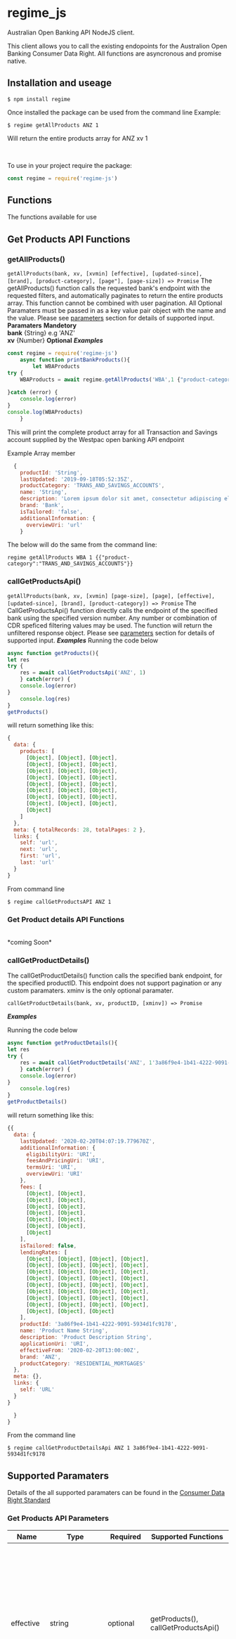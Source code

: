 # regime_js
Australian Open Banking API NodeJS client.

This client allows you to call the existing endopoints for the Australion Open Banking Consumer Data Right. All functions are asyncronous and promise native. 

## Installation and useage

```
$ npm install regime
```

Once installed the package can be used from the command line Example:

```
$ regime getAllProducts ANZ 1
```
Will return the entire products array for ANZ xv 1

</br>

To use in your project require the package:

```js
const regime = require('regime-js')
```

## Functions

The functions available for use 

## Get Products API Functions

### getAllProducts()

```getAllProducts(bank, xv, [xvmin] [effective], [updated-since], [brand], [product-category], [page"], [page-size]) => Promise```
The getAllProducts() function calls the requested bank's endpoint with the requested filters, and automatically paginates to return the entire products array. This function cannot be combined with user pagination. All Optional Paramaters must be passed in as a key value pair object with the name and the value. Please see [parameters](#Supported-Parameters) section for details of supported input. 
**Paramaters**
**Mandetory**
</br>
**bank** {String} e.g 'ANZ'
</br>
**xv** {Number}
**Optional**
***Examples***
```js
const regime = require('regime-js')
    async function printBankProducts(){
        let WBAProducts
try {
    WBAProducts = await regime.getAllProducts('WBA',1 {"product-category":"TRANS_AND_SAVINGS_ACCOUNTS"})
    
}catch (error) {
    console.log(error)
}
console.log(WBAProducts)
    }
```
This will print the complete product array for all Transaction and Savings account supplied by the Westpac open banking API endpoint

Example Array member
```js
  {
    productId: 'String',
    lastUpdated: '2019-09-18T05:52:35Z',
    productCategory: 'TRANS_AND_SAVINGS_ACCOUNTS',
    name: 'String',
    description: 'Lorem ipsum dolor sit amet, consectetur adipiscing elit. Maecenas quis interdum dolor.',
    brand: 'Bank',
    isTailored: 'false',
    additionalInformation: {
      overviewUri: 'url'
    }
```
The below will do the same from the command line:
```
regime getAllProducts WBA 1 {{"product-category":"TRANS_AND_SAVINGS_ACCOUNTS"}}
```
### callGetProductsApi()
```getAllProducts(bank, xv, [xvmin] [page-size], [page], [effective], [updated-since], [brand], [product-category]) => Promise```
The CallGetProductsApi() function directly calls the endpoint of the specified bank using the specified version number. Any number or combination of CDR speficed filtering values may be used. The function will return the unfiltered response object. Please see [parameters](#Supported-Parameters) section for details of supported input. 
***Examples***
Running the code below 
```js
async function getProducts(){
let res
try {
    res = await callGetProductsApi('ANZ', 1) 
    } catch(error) {
    console.log(error)
}
    console.log(res)
}
getProducts()
```
will return something like this:
```js
{
  data: {
    products: [
      [Object], [Object], [Object],
      [Object], [Object], [Object],
      [Object], [Object], [Object],
      [Object], [Object], [Object],
      [Object], [Object], [Object],
      [Object], [Object], [Object],
      [Object], [Object], [Object],
      [Object], [Object], [Object],
      [Object]
    ]
  },
  meta: { totalRecords: 28, totalPages: 2 },
  links: {
    self: 'url',
    next: 'url',
    first: 'url',
    last: 'url'
  }
}
```
From command line 
```
$ regime callGetProductsAPI ANZ 1
```
### Get Product details API Functions 
</br>
*coming Soon*

### callGetProductDetails()

The callGetProductDetails() function calls the specified bank endpoint, for the specified productID. This endpoint does not support pagination or any custom paramaters. xminv is the only optional paramater. 

```callGetProductDetails(bank, xv, productID, [xminv]) => Promise```

***Examples***

Running the code below 
```js
async function getProductDetails(){
let res
try {
    res = await callGetProductDetails('ANZ', 1'3a86f9e4-1b41-4222-9091-5934d1fc9178')
    } catch(error) {
    console.log(error)
}
    console.log(res)
}
getProductDetails()
```

will return something like this:

```js
{{
  data: {
    lastUpdated: '2020-02-20T04:07:19.779670Z',
    additionalInformation: {
      eligibilityUri: 'URI',
      feesAndPricingUri: 'URI',
      termsUri: 'URI',
      overviewUri: 'URI'
    },
    fees: [
      [Object], [Object],
      [Object], [Object],
      [Object], [Object],
      [Object], [Object],
      [Object], [Object],
      [Object], [Object],
      [Object]
    ],
    isTailored: false,
    lendingRates: [
      [Object], [Object], [Object], [Object],
      [Object], [Object], [Object], [Object],
      [Object], [Object], [Object], [Object],
      [Object], [Object], [Object], [Object],
      [Object], [Object], [Object], [Object],
      [Object], [Object], [Object], [Object],
      [Object], [Object], [Object], [Object],
      [Object], [Object], [Object], [Object],
      [Object], [Object], [Object]
    ],
    productId: '3a86f9e4-1b41-4222-9091-5934d1fc9178',
    name: 'Product Name String',
    description: 'Product Description String',
    applicationUri: 'URI',
    effectiveFrom: '2020-02-20T13:00:00Z',
    brand: 'ANZ',
    productCategory: 'RESIDENTIAL_MORTGAGES'
  },
  meta: {},
  links: {
    self: 'URL'
  }
}

  }
}
```
From the command line
```
$ regime callGetProductDetailsApi ANZ 1 3a86f9e4-1b41-4222-9091-5934d1fc9178
```

## Supported Paramaters 
Details of the all supported paramaters can be found in the [Consumer Data Right Standard]
### Get Products API Parameters 
|Name	|Type |Required |Supported Functions	| Description |
|-------|-------|------------|------------|--------------------|
|effective |string |optional |getProducts(), callGetProductsApi()|	Allows for the filtering of products based on whether the current time is within the period of time defined as effective by the effectiveFrom and effectiveTo fields. Valid values are ‘CURRENT’, ‘FUTURE’ and ‘ALL’. If absent defaults to 'CURRENT'
|updated-since|	DateTimeString |optional| getProducts(), callGetProductsApi()|Only include products that have been updated after the specified date and time. If absent defaults to include all products
|brand	|string	|optional|getProducts(), callGetProductsApi()|Filter results based on a specific brand|
|product-category	|string |optional	|gcallGetProductsApi()| Used to filter results on the productCategory field applicable to accounts. Any one of the valid values for this field can be supplied. If absent then all accounts returned.|
|page	|	PositiveInteger	|optional|callGetProductsApi()| Page of results to request (standard pagination)|
|page-size |PositiveInteger	|optional|callGetProductsApi()| Page size to request. Default is 25 (standard pagination)|
|x-v|	string|	mandatory |getProducts(), callGetProductsApi()||Version of the API end point requested by the client. Must be set to a positive integer. The data holder should respond with the highest supported version between x-min-v and x-v. If the value of x-min-v is equal to or higher than the value of x-v then the x-min-v header should be treated as absent. If all versions requested are not supported then the data holder should respond with a 406 Not Acceptable. See HTTP Headers
|x-min-v |	string |	optional	|getProducts(), callGetProductsApi()| Minimum version of the API end point requested by the client. Must be set to a positive integer if provided. The data holder should respond with the highest supported version between x-min-v and x-v. If all versions requested are not supported then the data holder should respond with a 406 Not Acceptable.
**Enumerated Values**
|Parameter|	Value|Supported Functions|
|---------|------|------|
|effective	|CURRENT |getProducts(), callGetProductsApi()|
|effective	|FUTURE|getProducts(), callGetProductsApi()|
|effective	|ALL|getProducts(), callGetProductsApi()|
|product-category	|TRANS_AND_SAVINGS_ACCOUNTS|getProducts(), callGetProductsApi()|
|product-category	|TERM_DEPOSITS |getProducts(), callGetProductsApi()|
|product-category	|TRAVEL_CARDS |getProducts(), callGetProductsApi()|
|product-category	|REGULATED_TRUST_ACCOUNTS |getProducts(), callGetProductsApi()|
|product-category	|RESIDENTIAL_MORTGAGES |getProducts(), callGetProductsApi()|
|product-category	|CRED_AND_CHRG_CARDS |getProducts(), callGetProductsApi()|
|product-category	|PERS_LOANS |getProducts(), callGetProductsApi()|
|product-category	|MARGIN_LOANS |getProducts(), callGetProductsApi()|
|product-category	|LEASES |getProducts(), callGetProductsApi()|
|product-category	|TRADE_FINANCE |getProducts(), callGetProductsApi()|
|product-category	|OVERDRAFTS |getProducts(), callGetProductsApi()|
|product-category	|BUSINESS_LOANS|getProducts(), callGetProductsApi()|
## Authors 
Nikki Renvoize

[Consumer Data Right Standard]:https://consumerdatastandardsaustralia.github.io/standards/#get-products 
